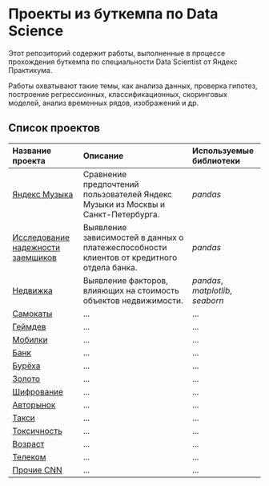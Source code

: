 # Проекты из буткемпа по Data Science

Этот репозиторий содержит работы, выполненные в процессе прохождения буткемпа по специальности Data Scientist от Яндекс Практикума.

Работы охватывают такие темы, как анализа данных, проверка гипотез, построение регрессионных, классификационных, скоринговых моделей, анализ временных рядов, изображений и др.

## Список проектов

|Название проекта| Описание                                                                                  |Используемые библиотеки| 
|:-----|:------------------------------------------------------------------------------------------|:-----|
| [Яндекс Музыка](yandex_music_analysis)| Сравнение предпочтений пользователей Яндекс Музыки из Москвы и Санкт-Петербурга.          |*pandas*|
| [Исследование надежности заемщиков](credit_data_analysis)             | Выявление зависимостей в данных о платежеспособности клиентов от кредитного отдела банка. |*pandas*|
| [Недвижка](real_estate_data_analysis)      | Выявление факторов, влияющих на стоимость объектов недвижимости.                                                                                       | *pandas*, *matplotlib*, *seaborn*                     |
| [Самокаты](scooter_rental_data_analysis)   | ...                                                                                       | ...                     |
| [Геймдев](game_market_data_analysis)       | ...                                                                                       | ...                     |
| [Мобилки](mobile_operator_data_analysis)   | ...                                                                                       | ...                     |
| [Банк](bank_clients_data_analysis)         | ...                                                                                       | ...                     |
| [Бурёха](geo_data_analysis)                | ...                                                                                       | ...                     |
| [Золото](gold_industry_data_analysis)      | ...                                                                                       | ...                     |
| [Шифрование](personal_data_protection)     | ...                                                                                       | ...                     |
| [Авторынок](cost_of_cars_analysis)         | ...                                                                                       | ...                     |
| [Такси](peak_taxi_load_anasysis)           | ...                                                                                       | ...                     |
| [Токсичность](text_toxicity_analysis)      | ...                                                                                       | ...                     |
| [Возраст](age_prediction_with_resnet)      | ...                                                                                       | ...                     |
| [Телеком](telecommunication_data_analysis) | ...                                                                                       | ...                     |
| [Прочие CNN](CNN_exercises)                | ...                                                                                       | ...                     |
